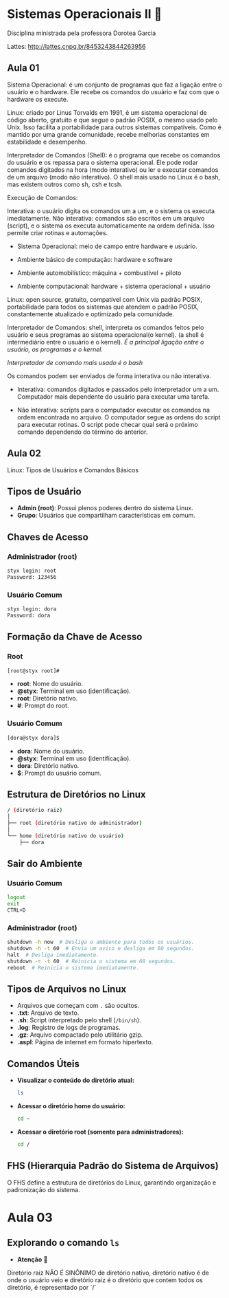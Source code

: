 
# Sistemas Operacionais II 🐧

Disciplina ministrada pela professora Dorotea Garcia

Lattes:  http://lattes.cnpq.br/8453243844263956
## Aula 01

Sistema Operacional: é um conjunto de programas que faz a ligação entre o usuário e o hardware. Ele recebe os comandos do usuário e faz com que o hardware os execute.

Linux: criado por Linus Torvalds em 1991, é um sistema operacional de código aberto, gratuito e que segue o padrão POSIX, o mesmo usado pelo Unix. Isso facilita a portabilidade para outros sistemas compatíveis. Como é mantido por uma grande comunidade, recebe melhorias constantes em estabilidade e desempenho.

Interpretador de Comandos (Shell): é o programa que recebe os comandos do usuário e os repassa para o sistema operacional. Ele pode rodar comandos digitados na hora (modo interativo) ou ler e executar comandos de um arquivo (modo não interativo). O shell mais usado no Linux é o bash, mas existem outros como sh, csh e tcsh.

Execução de Comandos:

Interativa: o usuário digita os comandos um a um, e o sistema os executa imediatamente.
Não interativa: comandos são escritos em um arquivo (script), e o sistema os executa automaticamente na ordem definida. Isso permite criar rotinas e automações.

- Sistema Operacional: meio de campo entre hardware e usuário.

- Ambiente básico de computação: hardware e software

- Ambiente automobilístico: máquina + combustível + piloto

- Ambiente computacional: hardware + sistema operacional + usuário

Linux: open source, gratuito, compatível com Unix via padrão POSIX, portabilidade para todos os sistemas que atendem o padrão POSIX, constantemente atualizado e optimizado pela comunidade.

Interpretador de Comandos: shell, interpreta os comandos feitos pelo usuário e seus programas ao sistema operacional(o kernel).
(a shell é  intermediário entre o usuário e o kernel). *É a principal ligação entre o usuário, os programas e o kernel.*

*Interpretador de comando mais usado é o bash*

Os comandos podem ser enviados de forma interativa ou não interativa.


* Interativa: comandos digitados e passados pelo interpretador um a um. Computador mais dependente do usuário para executar uma tarefa.

* Não interativa: scripts para o computador executar os comandos na ordem encontrada no arquivo. O computador segue as ordens do script para executar rotinas. O script pode checar qual será o próximo comando dependendo do término do anterior.

## Aula 02
Linux: Tipos de Usuários e Comandos Básicos

## Tipos de Usuário

- **Admin (root)**: Possui plenos poderes dentro do sistema Linux.
- **Grupo**: Usuários que compartilham características em comum.

## Chaves de Acesso

### Administrador (root)
```bash
styx login: root
Password: 123456
```

### Usuário Comum
```bash
styx login: dora
Password: dora
```

## Formação da Chave de Acesso

### Root
```bash
[root@styx root]#
```
- **root**: Nome do usuário.
- **@styx**: Terminal em uso (identificação).
- **root**: Diretório nativo.
- **#**: Prompt do root.

### Usuário Comum
```bash
[dora@styx dora]$
```
- **dora**: Nome do usuário.
- **@styx**: Terminal em uso (identificação).
- **dora**: Diretório nativo.
- **$**: Prompt do usuário comum.

## Estrutura de Diretórios no Linux
```bash
/ (diretório raiz)
│
├── root (diretório nativo do administrador)
│
└── home (diretório nativo do usuário)
    ├── dora
```

## Sair do Ambiente

### Usuário Comum
```bash
logout
exit
CTRL+D
```

### Administrador (root)
```bash
shutdown -h now  # Desliga o ambiente para todos os usuários.
shutdown -h -t 60  # Envia um aviso e desliga em 60 segundos.
halt  # Desliga imediatamente.
shutdown -r -t 60  # Reinicia o sistema em 60 segundos.
reboot  # Reinicia o sistema imediatamente.
```

## Tipos de Arquivos no Linux

- Arquivos que começam com `.` são ocultos.
- **.txt**: Arquivo de texto.
- **.sh**: Script interpretado pelo shell (`/bin/sh`).
- **.log**: Registro de logs de programas.
- **.gz**: Arquivo compactado pelo utilitário gzip.
- **.aspl**: Página de internet em formato hipertexto.

## Comandos Úteis

- **Visualizar o conteúdo do diretório atual:**
  ```bash
  ls
  ```

- **Acessar o diretório home do usuário:**
  ```bash
  cd ~
  ```

- **Acessar o diretório root (somente para administradores):**
  ```bash
  cd /
  ```

## FHS (Hierarquia Padrão do Sistema de Arquivos)

O FHS define a estrutura de diretórios do Linux, garantindo organização e padronização do sistema.

# Aula 03

## Explorando o comando `ls`

- **Atenção** 🚨

Diretório raiz NÃO É SINÔNIMO de diretório nativo, diretório nativo é de onde o usuário veio e diretório raiz é o diretório que contem todos os diretório, é representado por ´/` 
 

















